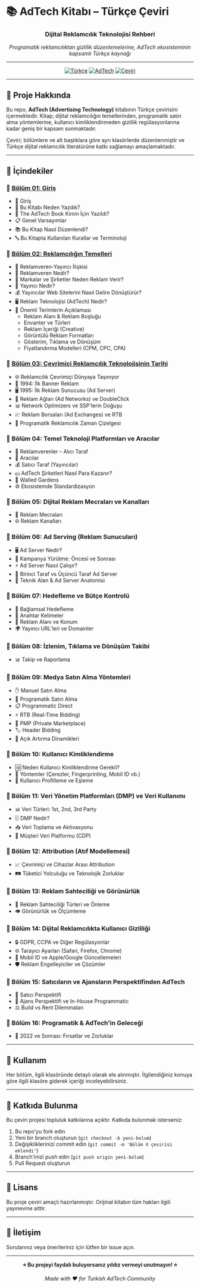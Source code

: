 # 📚 AdTech Kitabı – Türkçe Çeviri

<div align="center">

### Dijital Reklamcılık Teknolojisi Rehberi

*Programatik reklamcılıktan gizlilik düzenlemelerine, AdTech ekosisteminin kapsamlı Türkçe kaynağı*

---

[![Türkçe](https://img.shields.io/badge/Dil-Türkçe-red.svg)](https://github.com)
[![AdTech](https://img.shields.io/badge/Konu-AdTech-blue.svg)](https://github.com)
[![Çeviri](https://img.shields.io/badge/Durum-Çeviri_Devam_Ediyor-yellow.svg)](https://github.com)

</div>

---

## 🎯 Proje Hakkında

Bu repo, **AdTech (Advertising Technology)** kitabının Türkçe çevirisini içermektedir. Kitap; dijital reklamcılığın temellerinden, programatik satın alma yöntemlerine, kullanıcı kimliklendirmeden gizlilik regülasyonlarına kadar geniş bir kapsam sunmaktadır.

Çeviri; bölümlere ve alt başlıklara göre ayrı klasörlerde düzenlenmiştir ve Türkçe dijital reklamcılık literatürüne katkı sağlamayı amaçlamaktadır.

---

## 📖 İçindekiler

### 📌 [Bölüm 01: Giriş](bolumler/01-giris.md)
- 📖 Giriş
- 🤔 Bu Kitabı Neden Yazdık?
- 👥 The AdTech Book Kimin İçin Yazıldı?
- 📋 Genel Varsayımlar
- 📚 Bu Kitap Nasıl Düzenlendi?
- 🔤 Bu Kitapta Kullanılan Kurallar ve Terminoloji

### 📌 [Bölüm 02: Reklamcılığın Temelleri](bolumler/02-reklamciligin-temelleri.md)
- 🔗 Reklamveren-Yayıncı İlişkisi
- 💼 Reklamveren Nedir?
- 🎯 Markalar ve Şirketler Neden Reklam Verir?
- 📰 Yayıncı Nedir?
- 💰 Yayıncılar Web Sitelerini Nasıl Gelire Dönüştürür?
- 🖥️ Reklam Teknolojisi (AdTech) Nedir?
- 📝 Önemli Terimlerin Açıklaması
  - Reklam Alanı & Reklam Boşluğu
  - Envanter ve Türleri
  - Reklam İçeriği (Creative)
  - Görüntülü Reklam Formatları
  - Gösterim, Tıklama ve Dönüşüm
  - Fiyatlandırma Modelleri (CPM, CPC, CPA)

### 📌 [Bölüm 03: Çevrimiçi Reklamcılık Teknolojisinin Tarihi](bolumler/03-cevrimici-reklamcilik-teknolojisinin-tarihi.md)
- 🌐 Reklamcılık Çevrimiçi Dünyaya Taşınıyor
- 🎯 1994: İlk Banner Reklam
- 🖥️ 1995: İlk Reklam Sunucusu (Ad Server)
- 🔗 Reklam Ağları (Ad Networks) ve DoubleClick
- 📊 Network Optimizers ve SSP'lerin Doğuşu
- 💹 Reklam Borsaları (Ad Exchanges) ve RTB
- 📅 Programatik Reklamcılık Zaman Çizelgesi

### 📌 Bölüm 04: Temel Teknoloji Platformları ve Aracılar
- 🛒 Reklamverenler – Alıcı Taraf
- 🤝 Aracılar
- 💰 Satıcı Taraf (Yayıncılar)
- 💵 AdTech Şirketleri Nasıl Para Kazanır?
- 🏰 Walled Gardens
- ⚙️ Ekosistemde Standardizasyon

### 📌 Bölüm 05: Dijital Reklam Mecraları ve Kanalları
- 📱 Reklam Mecraları
- 🌐 Reklam Kanalları

### 📌 Bölüm 06: Ad Serving (Reklam Sunucuları)
- 🖥️ Ad Server Nedir?
- 🚀 Kampanya Yürütme: Öncesi ve Sonrası
- ⚡ Ad Server Nasıl Çalışır?
- 🔄 Birinci Taraf vs Üçüncü Taraf Ad Server
- 🔧 Teknik Alan & Ad Server Anatomisi

### 📌 Bölüm 07: Hedefleme ve Bütçe Kontrolü
- 🎯 Bağlamsal Hedefleme
- 🔑 Anahtar Kelimeler
- 📍 Reklam Alanı ve Konum
- 🌍 Yayıncı URL'leri ve Domainler

### 📌 Bölüm 08: İzlenim, Tıklama ve Dönüşüm Takibi
- 📊 Takip ve Raporlama

### 📌 Bölüm 09: Medya Satın Alma Yöntemleri
- ✋ Manuel Satın Alma
- 🤖 Programatik Satın Alma
- 📋 Programmatic Direct
- ⚡ RTB (Real-Time Bidding)
- 🔐 PMP (Private Marketplace)
- 🏷️ Header Bidding
- 🎲 Açık Artırma Dinamikleri

### 📌 Bölüm 10: Kullanıcı Kimliklendirme
- 🆔 Neden Kullanıcı Kimliklendirme Gerekli?
- 🍪 Yöntemler (Çerezler, Fingerprinting, Mobil ID vb.)
- 👤 Kullanıcı Profilleme ve Eşleme

### 📌 Bölüm 11: Veri Yönetim Platformları (DMP) ve Veri Kullanımı
- 📊 Veri Türleri: 1st, 2nd, 3rd Party
- 🗄️ DMP Nedir?
- 📥 Veri Toplama ve Aktivasyonu
- 💾 Müşteri Veri Platformu (CDP)

### 📌 Bölüm 12: Attribution (Atıf Modellemesi)
- 📈 Çevrimiçi ve Cihazlar Arası Attribution
- 🛤️ Tüketici Yolculuğu ve Teknolojik Zorluklar

### 📌 Bölüm 13: Reklam Sahteciliği ve Görünürlük
- 🚨 Reklam Sahteciliği Türleri ve Önleme
- 👁️ Görünürlük ve Ölçümleme

### 📌 Bölüm 14: Dijital Reklamcılıkta Kullanıcı Gizliliği
- 🔒 GDPR, CCPA ve Diğer Regülasyonlar
- 🌐 Tarayıcı Ayarları (Safari, Firefox, Chrome)
- 📱 Mobil ID ve Apple/Google Güncellemeleri
- 🛡️ Reklam Engelleyiciler ve Çözümler

### 📌 Bölüm 15: Satıcıların ve Ajansların Perspektifinden AdTech
- 💼 Satıcı Perspektifi
- 🏢 Ajans Perspektifi ve In-House Programmatic
- ⚖️ Build vs Rent Dilemmaları

### 📌 Bölüm 16: Programatik & AdTech'in Geleceği
- 🔮 2022 ve Sonrası: Fırsatlar ve Zorluklar

---

## 🚀 Kullanım

Her bölüm, ilgili klasöründe detaylı olarak ele alınmıştır. İlgilendiğiniz konuya göre ilgili klasöre giderek içeriği inceleyebilirsiniz.

---

## 🤝 Katkıda Bulunma

Bu çeviri projesi topluluk katkılarına açıktır. Katkıda bulunmak isterseniz:

1. Bu repo'yu fork edin
2. Yeni bir branch oluşturun (`git checkout -b yeni-bolum`)
3. Değişikliklerinizi commit edin (`git commit -m 'Bölüm X çevirisi eklendi'`)
4. Branch'inizi push edin (`git push origin yeni-bolum`)
5. Pull Request oluşturun

---

## 📄 Lisans

Bu proje çeviri amaçlı hazırlanmıştır. Orijinal kitabın tüm hakları ilgili yayınevine aittir.

---

## 📧 İletişim

Sorularınız veya önerileriniz için lütfen bir issue açın.

---

<div align="center">

**⭐ Bu projeyi faydalı buluyorsanız yıldız vermeyi unutmayın! ⭐**

*Made with ❤️ for Turkish AdTech Community*

</div>

